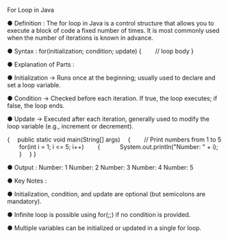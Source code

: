 
For Loop in Java

● Definition :
The for loop in Java is a control structure that allows you to execute a block of code a fixed number of times. It is most commonly used when the number of iterations is known in advance.

● Syntax :
for(initialization; condition; update)
{
  // loop body
}

● Explanation of Parts :

● Initialization → Runs once at the beginning; usually used to declare and set a loop variable.

● Condition → Checked before each iteration. If true, the loop executes; if false, the loop ends.

● Update → Executed after each iteration, generally used to modify the loop variable (e.g., increment or decrement).

{
 public static void main(String[] args)
 {
  // Print numbers from 1 to 5
  for(int i = 1; i <= 5; i++)
  {
   System.out.println("Number: " + i);
  }
 }
}

● Output :
Number: 1
Number: 2
Number: 3
Number: 4
Number: 5

● Key Notes :

● Initialization, condition, and update are optional (but semicolons are mandatory).

● Infinite loop is possible using for(;;) if no condition is provided.

● Multiple variables can be initialized or updated in a single for loop.
